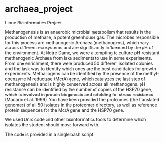 # archaea_project
Linux Bioinformatics Project

Methanogenesis is an anaerobic microbial metabolism that results in the production of methane, a potent greenhouse gas. The microbes responsible for this process are methanogenic Archaea (methanogens), which vary across different ecosystems and are significantly influenced by the pH of the environment. At Notre Dame, we were attempting to culture pH-resistant methanogenic Archaea from lake sediments to use in some experiments. From one enrichment, there were produced 50 different isolated colonies and the task was to identify which ones are the best candidates for growth experiments. Methanogens can be identified by the presence of the methyl-coenzyme M reductase (McrA) gene, which catalyzes the last step of methanogenesis and is highly conserved across all methanogens. pH resistance can be identified by the number of copies of the HSP70 gene, which is involved in protein biogenesis and refolding for stress resistance (Macario et al. 1999). You have been provided the proteomes (the translated genomes) of all 50 isolates in the proteomes directory, as well as reference protein sequences for the McrA gene and the HSP70 gene.

We used Unix code and other bioinformatics tools to determine which isolates the student should move forward with.

The code is provided in a single bash script.


